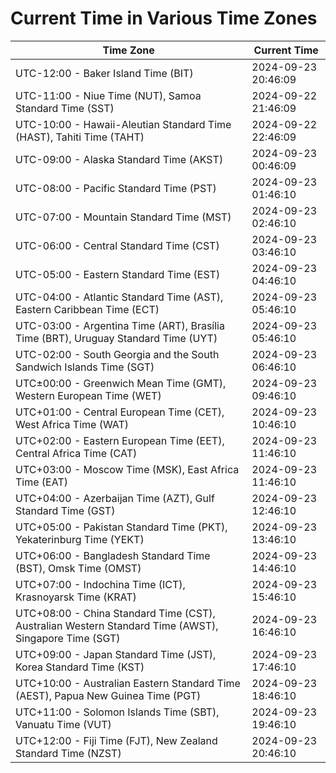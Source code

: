 # Current Time in Various Time Zones

| Time Zone | Current Time |
|-----------|--------------|
| UTC-12:00 - Baker Island Time (BIT) | 2024-09-23 20:46:09 |
| UTC-11:00 - Niue Time (NUT), Samoa Standard Time (SST) | 2024-09-22 21:46:09 |
| UTC-10:00 - Hawaii-Aleutian Standard Time (HAST), Tahiti Time (TAHT) | 2024-09-22 22:46:09 |
| UTC-09:00 - Alaska Standard Time (AKST) | 2024-09-23 00:46:09 |
| UTC-08:00 - Pacific Standard Time (PST) | 2024-09-23 01:46:10 |
| UTC-07:00 - Mountain Standard Time (MST) | 2024-09-23 02:46:10 |
| UTC-06:00 - Central Standard Time (CST) | 2024-09-23 03:46:10 |
| UTC-05:00 - Eastern Standard Time (EST) | 2024-09-23 04:46:10 |
| UTC-04:00 - Atlantic Standard Time (AST), Eastern Caribbean Time (ECT) | 2024-09-23 05:46:10 |
| UTC-03:00 - Argentina Time (ART), Brasília Time (BRT), Uruguay Standard Time (UYT) | 2024-09-23 05:46:10 |
| UTC-02:00 - South Georgia and the South Sandwich Islands Time (SGT) | 2024-09-23 06:46:10 |
| UTC±00:00 - Greenwich Mean Time (GMT), Western European Time (WET) | 2024-09-23 09:46:10 |
| UTC+01:00 - Central European Time (CET), West Africa Time (WAT) | 2024-09-23 10:46:10 |
| UTC+02:00 - Eastern European Time (EET), Central Africa Time (CAT) | 2024-09-23 11:46:10 |
| UTC+03:00 - Moscow Time (MSK), East Africa Time (EAT) | 2024-09-23 11:46:10 |
| UTC+04:00 - Azerbaijan Time (AZT), Gulf Standard Time (GST) | 2024-09-23 12:46:10 |
| UTC+05:00 - Pakistan Standard Time (PKT), Yekaterinburg Time (YEKT) | 2024-09-23 13:46:10 |
| UTC+06:00 - Bangladesh Standard Time (BST), Omsk Time (OMST) | 2024-09-23 14:46:10 |
| UTC+07:00 - Indochina Time (ICT), Krasnoyarsk Time (KRAT) | 2024-09-23 15:46:10 |
| UTC+08:00 - China Standard Time (CST), Australian Western Standard Time (AWST), Singapore Time (SGT) | 2024-09-23 16:46:10 |
| UTC+09:00 - Japan Standard Time (JST), Korea Standard Time (KST) | 2024-09-23 17:46:10 |
| UTC+10:00 - Australian Eastern Standard Time (AEST), Papua New Guinea Time (PGT) | 2024-09-23 18:46:10 |
| UTC+11:00 - Solomon Islands Time (SBT), Vanuatu Time (VUT) | 2024-09-23 19:46:10 |
| UTC+12:00 - Fiji Time (FJT), New Zealand Standard Time (NZST) | 2024-09-23 20:46:10 |
